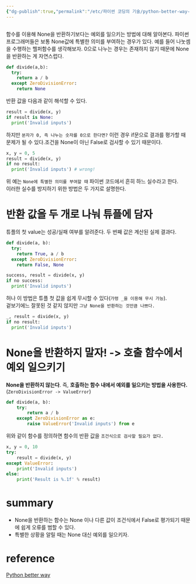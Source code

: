 ```yaml
---
{"dg-publish":true,"permalink":"/etc/파이썬 코딩의 기술/python-better-way-14/","dgPassFrontmatter":true}
---
```



```toc
```

함수를 이용해 None을 반환하기보다는 예외를 일으키는 방법에 대해 알아본다.
파이썬 프로그래머들은 보통 None값에 특별한 의미를 부여하는 경우가 있다. 예를 들어 나눗셈을 수행하는 헬퍼함수를 생각해보자. 0으로 나누는 경우는 존재하지 않기 때문에 None을 반환하는 게 자연스럽다.

```python
def divide(a,b):
  try:
    return a / b
  except ZeroDivisionError:
    return None
```

반환 값을 다음과 같이 해석할 수 있다.

```python
result = divide(x, y)
if result is None:
  print('Invalid inputs')
```

하지만 `분자가 0, 즉 나누는 숫자를 0으로 한다면?`
이런 경우 if문으로 결과를 평가할 때 문제가 될 수 있다.조건을 None이 아닌 False로 검사할 수 있기 때문이다.

```python
x, y = 0, 5
result = divide(x, y)
if no result:
  print('Invalid inputs') # wrong!
```

위 예는 `None에 특별한 의미를 부여할 때` 파이썬 코드에서 흔히 하느 실수라고 한다.<br>
이러한 실수를 방지하기 위한 방법은 두 가지로 설명한다.


# 반환 값을 두 개로 나눠 튜플에 담자


튜플의 첫 value는 성공/실패 여부를 알려준다. 두 번째 값은 계산된 실제 결과다.

```python
def divide(a, b):
  try:
    return True, a / b
  except ZeroDivisionError:
    return False, None

success, result = divide(x, y)
if no success:
  print('Invalid inputs')
```

허나 이 방법은 튜플 첫 값을 쉽게 무시할 수 있다(`가령 _을 이용해 무시 가능`).<br>
겉보기에느 잘못된 것 같지 않지만 `그냥 None을 반환하는 것만큼 나쁘다.`

```python
_, result = divide(x, y)
if no result:
  print('Invalid inputs')
```

# None을 반환하지 말자! -> 호출 함수에서 예외 일으키기

**None을 반환하지 않는다**. 즉, **호출하는 함수 내에서 예외를 일으키는 방법을 사용한다.**(`ZeroDivisionError -> ValueError`)

```python
def divide(a, b):
    try:
        return a / b
    except ZeroDivisionError as e:
        raise ValueError('Invalid inputs') from e
```

위와 같이 함수를 정의하면 함수의 반환 값을 `조건식으로 검사할 필요가 없다.`

```python
x, y = 0, 10
try:
    result = divide(x, y)
except ValueError:
    print('Invalid inputs')
else:
    print('Result is %.1f' % result)
```

# summary
- None을 반환하는 함수는 None 이나 다른 값이 조건식에서 False로 평가되기 때문에 쉽게 오류를 범할 수 있다.
- 특별한 상황을 알릴 때는 None 대신 예외를 일으키자.

# reference
[Python better way](http://www.yes24.com/Product/goods/25138160)